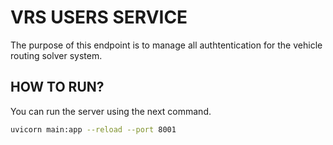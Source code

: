 # VRS USERS SERVICE

The purpose of this endpoint is to manage all authtentication for the vehicle routing solver system.

## HOW TO RUN?

You can run the server using the next command.

```bash
uvicorn main:app --reload --port 8001
```
